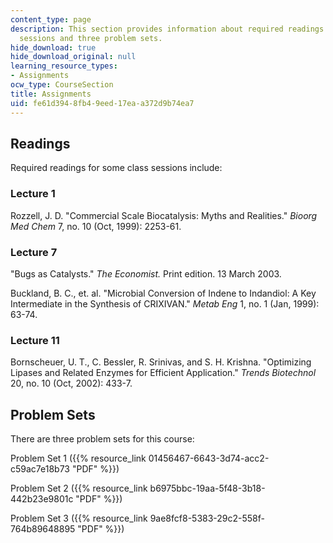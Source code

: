 ```yaml
---
content_type: page
description: This section provides information about required readings for some class
  sessions and three problem sets.
hide_download: true
hide_download_original: null
learning_resource_types:
- Assignments
ocw_type: CourseSection
title: Assignments
uid: fe61d394-8fb4-9eed-17ea-a372d9b74ea7
---
```


Readings
--------

Required readings for some class sessions include:

### Lecture 1

Rozzell, J. D. "Commercial Scale Biocatalysis: Myths and Realities." _Bioorg Med Chem_ 7, no. 10 (Oct, 1999): 2253-61.

### Lecture 7

"Bugs as Catalysts." _The Economist._ Print edition. 13 March 2003.

Buckland, B. C., et. al. "Microbial Conversion of Indene to Indandiol: A Key Intermediate in the Synthesis of CRIXIVAN." _Metab Eng_ 1, no. 1 (Jan, 1999): 63-74.

### Lecture 11

Bornscheuer, U. T., C. Bessler, R. Srinivas, and S. H. Krishna. "Optimizing Lipases and Related Enzymes for Efficient Application." _Trends Biotechnol_ 20, no. 10 (Oct, 2002): 433-7.

Problem Sets
------------

There are three problem sets for this course:

Problem Set 1 ({{% resource_link 01456467-6643-3d74-acc2-c59ac7e18b73 "PDF" %}})

Problem Set 2 ({{% resource_link b6975bbc-19aa-5f48-3b18-442b23e9801c "PDF" %}})

Problem Set 3 ({{% resource_link 9ae8fcf8-5383-29c2-558f-764b89648895 "PDF" %}})
